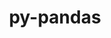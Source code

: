 ---
title: "py-pandas"
layout: cache
categories: [package, develop-2023-10-15]
meta: {"versions": ["1.5.3", "2.1.1"], "compilers": ["apple-clang@=14.0.0", "gcc@=11.1.0", "gcc@=11.3.0", "gcc@=11.4.0", "gcc@=7.5.0", "gcc@=9.4.0", "oneapi@=2023.2.1"], "oss": ["ubuntu18.04", "ubuntu20.04", "ubuntu22.04", "ventura"], "platforms": ["darwin", "linux"], "targets": ["aarch64", "neoverse_v1", "ppc64le", "x86_64_v3"], "stacks": ["data-vis-sdk", "e4s", "e4s-neoverse_v1", "e4s-oneapi", "e4s-power", "e4s-rocm-external", "ml-darwin-aarch64-mps", "ml-linux-x86_64-cpu", "ml-linux-x86_64-cuda", "ml-linux-x86_64-rocm", "radiuss", "root"], "num_specs": 26, "num_specs_by_stack": {"ml-darwin-aarch64-mps": 1, "root": 26, "radiuss": 1, "e4s-neoverse_v1": 3, "e4s-power": 4, "data-vis-sdk": 2, "e4s-rocm-external": 1, "e4s": 5, "e4s-oneapi": 2, "ml-linux-x86_64-cuda": 3, "ml-linux-x86_64-cpu": 3, "ml-linux-x86_64-rocm": 2}}
spec_details: [{"hash": "6f7pjamkz2raczgljum4nddcuussfcy5", "compiler": "apple-clang@=14.0.0", "versions": ["1.5.3"], "os": "ventura", "platform": "darwin", "target": "aarch64", "variants": ["build_system=python_pip"], "stacks": ["ml-darwin-aarch64-mps", "root"], "size": "-", "tarball": "https://binaries.spack.io/releases/develop-2023-10-15/build_cache/darwin-ventura-aarch64/apple-clang-14.0.0/py-pandas-1.5.3/darwin-ventura-aarch64-apple-clang-14.0.0-py-pandas-1.5.3-6f7pjamkz2raczgljum4nddcuussfcy5.spack"}, {"hash": "nhskhgiokcrfhi67x3gquluflm7r4xmg", "compiler": "gcc@=7.5.0", "versions": ["1.5.3"], "os": "ubuntu18.04", "platform": "linux", "target": "x86_64_v3", "variants": ["build_system=python_pip"], "stacks": ["root", "radiuss"], "size": "-", "tarball": "https://binaries.spack.io/releases/develop-2023-10-15/build_cache/linux-ubuntu18.04-x86_64_v3/gcc-7.5.0/py-pandas-1.5.3/linux-ubuntu18.04-x86_64_v3-gcc-7.5.0-py-pandas-1.5.3-nhskhgiokcrfhi67x3gquluflm7r4xmg.spack"}, {"hash": "erf4k5qfpoaslip2iatum3qb7daggm7n", "compiler": "gcc@=11.4.0", "versions": ["1.5.3"], "os": "ubuntu20.04", "platform": "linux", "target": "neoverse_v1", "variants": ["build_system=python_pip"], "stacks": ["root", "e4s-neoverse_v1"], "size": "-", "tarball": "https://binaries.spack.io/releases/develop-2023-10-15/build_cache/linux-ubuntu20.04-neoverse_v1/gcc-11.4.0/py-pandas-1.5.3/linux-ubuntu20.04-neoverse_v1-gcc-11.4.0-py-pandas-1.5.3-erf4k5qfpoaslip2iatum3qb7daggm7n.spack"}, {"hash": "g3pytdh633dmmvphtzoxhbzavtejwvz5", "compiler": "gcc@=11.4.0", "versions": ["1.5.3"], "os": "ubuntu20.04", "platform": "linux", "target": "neoverse_v1", "variants": ["build_system=python_pip"], "stacks": ["root", "e4s-neoverse_v1"], "size": "-", "tarball": "https://binaries.spack.io/releases/develop-2023-10-15/build_cache/linux-ubuntu20.04-neoverse_v1/gcc-11.4.0/py-pandas-1.5.3/linux-ubuntu20.04-neoverse_v1-gcc-11.4.0-py-pandas-1.5.3-g3pytdh633dmmvphtzoxhbzavtejwvz5.spack"}, {"hash": "eovzpdszkp3axgql5kr6lmvscu6ejpym", "compiler": "gcc@=11.4.0", "versions": ["1.5.3"], "os": "ubuntu20.04", "platform": "linux", "target": "neoverse_v1", "variants": ["build_system=python_pip"], "stacks": ["root", "e4s-neoverse_v1"], "size": "-", "tarball": "https://binaries.spack.io/releases/develop-2023-10-15/build_cache/linux-ubuntu20.04-neoverse_v1/gcc-11.4.0/py-pandas-1.5.3/linux-ubuntu20.04-neoverse_v1-gcc-11.4.0-py-pandas-1.5.3-eovzpdszkp3axgql5kr6lmvscu6ejpym.spack"}, {"hash": "2uxzwpp3ojfx5d3fbjvv6yihqb4wqfvq", "compiler": "gcc@=9.4.0", "versions": ["1.5.3"], "os": "ubuntu20.04", "platform": "linux", "target": "ppc64le", "variants": ["build_system=python_pip"], "stacks": ["root", "e4s-power"], "size": "-", "tarball": "https://binaries.spack.io/releases/develop-2023-10-15/build_cache/linux-ubuntu20.04-ppc64le/gcc-9.4.0/py-pandas-1.5.3/linux-ubuntu20.04-ppc64le-gcc-9.4.0-py-pandas-1.5.3-2uxzwpp3ojfx5d3fbjvv6yihqb4wqfvq.spack"}, {"hash": "wi7surnyaim2z3vxfb3cpxzqor42ztjc", "compiler": "gcc@=9.4.0", "versions": ["1.5.3"], "os": "ubuntu20.04", "platform": "linux", "target": "ppc64le", "variants": ["build_system=python_pip"], "stacks": ["root", "e4s-power"], "size": "-", "tarball": "https://binaries.spack.io/releases/develop-2023-10-15/build_cache/linux-ubuntu20.04-ppc64le/gcc-9.4.0/py-pandas-1.5.3/linux-ubuntu20.04-ppc64le-gcc-9.4.0-py-pandas-1.5.3-wi7surnyaim2z3vxfb3cpxzqor42ztjc.spack"}, {"hash": "ujd5ej3xc7q4lqfrn2pfh2ht2vy7jouu", "compiler": "gcc@=9.4.0", "versions": ["1.5.3"], "os": "ubuntu20.04", "platform": "linux", "target": "ppc64le", "variants": ["build_system=python_pip"], "stacks": ["root", "e4s-power"], "size": "-", "tarball": "https://binaries.spack.io/releases/develop-2023-10-15/build_cache/linux-ubuntu20.04-ppc64le/gcc-9.4.0/py-pandas-1.5.3/linux-ubuntu20.04-ppc64le-gcc-9.4.0-py-pandas-1.5.3-ujd5ej3xc7q4lqfrn2pfh2ht2vy7jouu.spack"}, {"hash": "qjlavk3ftnwiwyabvw5devpwye3e33me", "compiler": "gcc@=9.4.0", "versions": ["1.5.3"], "os": "ubuntu20.04", "platform": "linux", "target": "ppc64le", "variants": ["build_system=python_pip"], "stacks": ["root", "e4s-power"], "size": "-", "tarball": "https://binaries.spack.io/releases/develop-2023-10-15/build_cache/linux-ubuntu20.04-ppc64le/gcc-9.4.0/py-pandas-1.5.3/linux-ubuntu20.04-ppc64le-gcc-9.4.0-py-pandas-1.5.3-qjlavk3ftnwiwyabvw5devpwye3e33me.spack"}, {"hash": "z3qzkh4wiabs42wry7iikmbxcucomw6l", "compiler": "gcc@=11.1.0", "versions": ["1.5.3"], "os": "ubuntu20.04", "platform": "linux", "target": "x86_64_v3", "variants": ["build_system=python_pip"], "stacks": ["root", "data-vis-sdk"], "size": "-", "tarball": "https://binaries.spack.io/releases/develop-2023-10-15/build_cache/linux-ubuntu20.04-x86_64_v3/gcc-11.1.0/py-pandas-1.5.3/linux-ubuntu20.04-x86_64_v3-gcc-11.1.0-py-pandas-1.5.3-z3qzkh4wiabs42wry7iikmbxcucomw6l.spack"}, {"hash": "425u3niuw2jiac6pxz3yebbetphsz4y2", "compiler": "gcc@=11.1.0", "versions": ["1.5.3"], "os": "ubuntu20.04", "platform": "linux", "target": "x86_64_v3", "variants": ["build_system=python_pip"], "stacks": ["root", "data-vis-sdk"], "size": "-", "tarball": "https://binaries.spack.io/releases/develop-2023-10-15/build_cache/linux-ubuntu20.04-x86_64_v3/gcc-11.1.0/py-pandas-1.5.3/linux-ubuntu20.04-x86_64_v3-gcc-11.1.0-py-pandas-1.5.3-425u3niuw2jiac6pxz3yebbetphsz4y2.spack"}, {"hash": "bkrs3ejqelfssdcxll276vksd6hithq2", "compiler": "gcc@=11.4.0", "versions": ["1.5.3"], "os": "ubuntu20.04", "platform": "linux", "target": "x86_64_v3", "variants": ["build_system=python_pip"], "stacks": ["e4s-rocm-external", "root", "e4s"], "size": "-", "tarball": "https://binaries.spack.io/releases/develop-2023-10-15/build_cache/linux-ubuntu20.04-x86_64_v3/gcc-11.4.0/py-pandas-1.5.3/linux-ubuntu20.04-x86_64_v3-gcc-11.4.0-py-pandas-1.5.3-bkrs3ejqelfssdcxll276vksd6hithq2.spack"}, {"hash": "liikk6hthy7ft6byr6tcsa3yfb3qujux", "compiler": "gcc@=11.4.0", "versions": ["1.5.3"], "os": "ubuntu20.04", "platform": "linux", "target": "x86_64_v3", "variants": ["build_system=python_pip"], "stacks": ["root", "e4s"], "size": "-", "tarball": "https://binaries.spack.io/releases/develop-2023-10-15/build_cache/linux-ubuntu20.04-x86_64_v3/gcc-11.4.0/py-pandas-1.5.3/linux-ubuntu20.04-x86_64_v3-gcc-11.4.0-py-pandas-1.5.3-liikk6hthy7ft6byr6tcsa3yfb3qujux.spack"}, {"hash": "uknrig6wdm7vk4ukdthftek6bh4oygb3", "compiler": "gcc@=11.4.0", "versions": ["1.5.3"], "os": "ubuntu20.04", "platform": "linux", "target": "x86_64_v3", "variants": ["build_system=python_pip"], "stacks": ["root", "e4s"], "size": "-", "tarball": "https://binaries.spack.io/releases/develop-2023-10-15/build_cache/linux-ubuntu20.04-x86_64_v3/gcc-11.4.0/py-pandas-1.5.3/linux-ubuntu20.04-x86_64_v3-gcc-11.4.0-py-pandas-1.5.3-uknrig6wdm7vk4ukdthftek6bh4oygb3.spack"}, {"hash": "qwolzvnyt3c5nwwyhhdjuwpapickd2mz", "compiler": "gcc@=11.4.0", "versions": ["1.5.3"], "os": "ubuntu20.04", "platform": "linux", "target": "x86_64_v3", "variants": ["build_system=python_pip"], "stacks": ["root", "e4s"], "size": "-", "tarball": "https://binaries.spack.io/releases/develop-2023-10-15/build_cache/linux-ubuntu20.04-x86_64_v3/gcc-11.4.0/py-pandas-1.5.3/linux-ubuntu20.04-x86_64_v3-gcc-11.4.0-py-pandas-1.5.3-qwolzvnyt3c5nwwyhhdjuwpapickd2mz.spack"}, {"hash": "we2glcntv5l4g62hm7wlmifttzwdndgq", "compiler": "gcc@=11.4.0", "versions": ["1.5.3"], "os": "ubuntu20.04", "platform": "linux", "target": "x86_64_v3", "variants": ["build_system=python_pip"], "stacks": ["root", "e4s"], "size": "-", "tarball": "https://binaries.spack.io/releases/develop-2023-10-15/build_cache/linux-ubuntu20.04-x86_64_v3/gcc-11.4.0/py-pandas-1.5.3/linux-ubuntu20.04-x86_64_v3-gcc-11.4.0-py-pandas-1.5.3-we2glcntv5l4g62hm7wlmifttzwdndgq.spack"}, {"hash": "6e4nm5zwtolw4jfe5muiadome4zdi3p3", "compiler": "oneapi@=2023.2.1", "versions": ["1.5.3"], "os": "ubuntu20.04", "platform": "linux", "target": "x86_64_v3", "variants": ["build_system=python_pip"], "stacks": ["root", "e4s-oneapi"], "size": "-", "tarball": "https://binaries.spack.io/releases/develop-2023-10-15/build_cache/linux-ubuntu20.04-x86_64_v3/oneapi-2023.2.1/py-pandas-1.5.3/linux-ubuntu20.04-x86_64_v3-oneapi-2023.2.1-py-pandas-1.5.3-6e4nm5zwtolw4jfe5muiadome4zdi3p3.spack"}, {"hash": "xhag3tbzazrmkggcri5exaobyw75sq66", "compiler": "oneapi@=2023.2.1", "versions": ["1.5.3"], "os": "ubuntu20.04", "platform": "linux", "target": "x86_64_v3", "variants": ["build_system=python_pip"], "stacks": ["root", "e4s-oneapi"], "size": "-", "tarball": "https://binaries.spack.io/releases/develop-2023-10-15/build_cache/linux-ubuntu20.04-x86_64_v3/oneapi-2023.2.1/py-pandas-1.5.3/linux-ubuntu20.04-x86_64_v3-oneapi-2023.2.1-py-pandas-1.5.3-xhag3tbzazrmkggcri5exaobyw75sq66.spack"}, {"hash": "baic4ezoskyvpqoes6d6qgrwzkzid7kc", "compiler": "gcc@=11.3.0", "versions": ["2.1.1"], "os": "ubuntu22.04", "platform": "linux", "target": "x86_64_v3", "variants": ["build_system=python_pip"], "stacks": ["root", "ml-linux-x86_64-cuda"], "size": "-", "tarball": "https://binaries.spack.io/releases/develop-2023-10-15/build_cache/linux-ubuntu22.04-x86_64_v3/gcc-11.3.0/py-pandas-2.1.1/linux-ubuntu22.04-x86_64_v3-gcc-11.3.0-py-pandas-2.1.1-baic4ezoskyvpqoes6d6qgrwzkzid7kc.spack"}, {"hash": "nxwtp7eli222dbnjyykkcbnonu2u2nai", "compiler": "gcc@=11.3.0", "versions": ["2.1.1"], "os": "ubuntu22.04", "platform": "linux", "target": "x86_64_v3", "variants": ["build_system=python_pip"], "stacks": ["root", "ml-linux-x86_64-cpu"], "size": "-", "tarball": "https://binaries.spack.io/releases/develop-2023-10-15/build_cache/linux-ubuntu22.04-x86_64_v3/gcc-11.3.0/py-pandas-2.1.1/linux-ubuntu22.04-x86_64_v3-gcc-11.3.0-py-pandas-2.1.1-nxwtp7eli222dbnjyykkcbnonu2u2nai.spack"}, {"hash": "u2ahajudaxdn3zn6tyldbepj2hdxuuzh", "compiler": "gcc@=11.3.0", "versions": ["2.1.1"], "os": "ubuntu22.04", "platform": "linux", "target": "x86_64_v3", "variants": ["build_system=python_pip"], "stacks": ["root", "ml-linux-x86_64-cpu"], "size": "-", "tarball": "https://binaries.spack.io/releases/develop-2023-10-15/build_cache/linux-ubuntu22.04-x86_64_v3/gcc-11.3.0/py-pandas-2.1.1/linux-ubuntu22.04-x86_64_v3-gcc-11.3.0-py-pandas-2.1.1-u2ahajudaxdn3zn6tyldbepj2hdxuuzh.spack"}, {"hash": "whp6xo3gqm2mb6w7mjnquxmhjosjm2kr", "compiler": "gcc@=11.3.0", "versions": ["2.1.1"], "os": "ubuntu22.04", "platform": "linux", "target": "x86_64_v3", "variants": ["build_system=python_pip"], "stacks": ["root", "ml-linux-x86_64-cuda"], "size": "-", "tarball": "https://binaries.spack.io/releases/develop-2023-10-15/build_cache/linux-ubuntu22.04-x86_64_v3/gcc-11.3.0/py-pandas-2.1.1/linux-ubuntu22.04-x86_64_v3-gcc-11.3.0-py-pandas-2.1.1-whp6xo3gqm2mb6w7mjnquxmhjosjm2kr.spack"}, {"hash": "dsngiuuah2gjfjn7454fh7fogv5kgkzf", "compiler": "gcc@=11.3.0", "versions": ["2.1.1"], "os": "ubuntu22.04", "platform": "linux", "target": "x86_64_v3", "variants": ["build_system=python_pip"], "stacks": ["root", "ml-linux-x86_64-rocm"], "size": "-", "tarball": "https://binaries.spack.io/releases/develop-2023-10-15/build_cache/linux-ubuntu22.04-x86_64_v3/gcc-11.3.0/py-pandas-2.1.1/linux-ubuntu22.04-x86_64_v3-gcc-11.3.0-py-pandas-2.1.1-dsngiuuah2gjfjn7454fh7fogv5kgkzf.spack"}, {"hash": "giqtwwsgojyxfmojsqb5oqmi4yzzagb6", "compiler": "gcc@=11.3.0", "versions": ["2.1.1"], "os": "ubuntu22.04", "platform": "linux", "target": "x86_64_v3", "variants": ["build_system=python_pip"], "stacks": ["root", "ml-linux-x86_64-rocm"], "size": "-", "tarball": "https://binaries.spack.io/releases/develop-2023-10-15/build_cache/linux-ubuntu22.04-x86_64_v3/gcc-11.3.0/py-pandas-2.1.1/linux-ubuntu22.04-x86_64_v3-gcc-11.3.0-py-pandas-2.1.1-giqtwwsgojyxfmojsqb5oqmi4yzzagb6.spack"}, {"hash": "23ht5f4p3lrv6q74ldpgan2pm76lonab", "compiler": "gcc@=11.3.0", "versions": ["1.5.3"], "os": "ubuntu22.04", "platform": "linux", "target": "x86_64_v3", "variants": ["build_system=python_pip"], "stacks": ["root", "ml-linux-x86_64-cpu"], "size": "-", "tarball": "https://binaries.spack.io/releases/develop-2023-10-15/build_cache/linux-ubuntu22.04-x86_64_v3/gcc-11.3.0/py-pandas-1.5.3/linux-ubuntu22.04-x86_64_v3-gcc-11.3.0-py-pandas-1.5.3-23ht5f4p3lrv6q74ldpgan2pm76lonab.spack"}, {"hash": "y7xxdpuwqtokhb2qp5r5qspashhgsxn6", "compiler": "gcc@=11.3.0", "versions": ["1.5.3"], "os": "ubuntu22.04", "platform": "linux", "target": "x86_64_v3", "variants": ["build_system=python_pip"], "stacks": ["root", "ml-linux-x86_64-cuda"], "size": "-", "tarball": "https://binaries.spack.io/releases/develop-2023-10-15/build_cache/linux-ubuntu22.04-x86_64_v3/gcc-11.3.0/py-pandas-1.5.3/linux-ubuntu22.04-x86_64_v3-gcc-11.3.0-py-pandas-1.5.3-y7xxdpuwqtokhb2qp5r5qspashhgsxn6.spack"}]
---